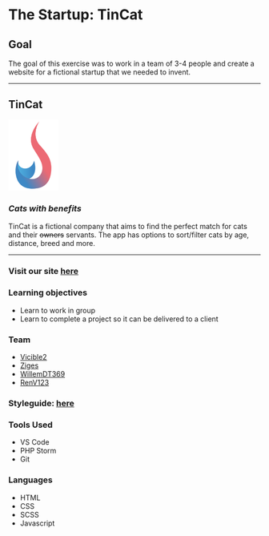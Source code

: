 # The Startup: TinCat

## Goal

The goal of this exercise was to work in a team of 3-4 people and create a website for a fictional startup that we needed to invent.

<hr>

## TinCat
<img src="./assets/tincat.svg" alt="drawing" width="100">

<h3><em>Cats with benefits</em></h3>

TinCat is a fictional company that aims to find the perfect match for cats and their ~~owners~~ servants. 
The app has options to sort/filter cats by age, distance, breed and more.

<hr>

###  Visit our site [here](https://renv123.github.io/the-startup/home/index.html)

### Learning objectives
 - Learn to work in group
 - Learn to complete a project so it can be delivered to a client

### Team

- [Vicible2](https://github.com/Vicible2)
- [Ziges](https://github.com/Ziges)
- [WillemDT369](https://github.com/WillemDT369)
- [RenV123](https://github.com/RenV123)


### Styleguide: [here](./Styleguide.md)

### Tools Used

-  VS Code
-  PHP Storm
-  Git

### Languages

- HTML
- CSS
- SCSS
- Javascript